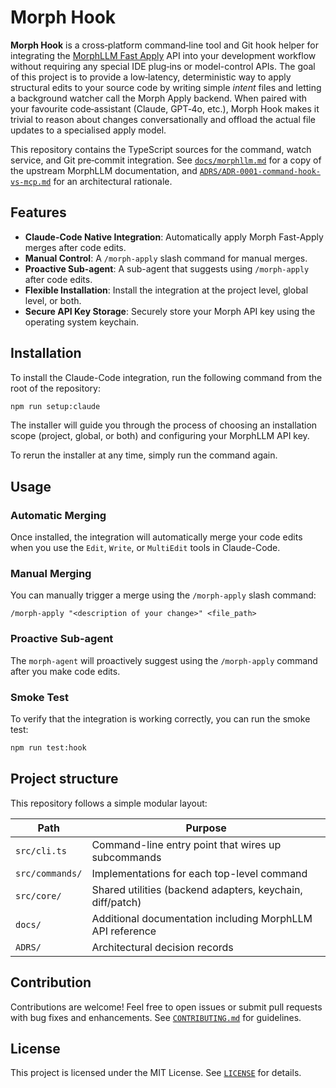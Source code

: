 # Morph Hook

**Morph Hook** is a cross&#x2011;platform command&#x2011;line tool and Git hook helper for integrating
the [MorphLLM Fast Apply](https://docs.morphllm.com/models/apply) API into your development
workflow without requiring any special IDE plug‑ins or model-control APIs. The
goal of this project is to provide a low‑latency, deterministic way to apply
structural edits to your source code by writing simple *intent* files and
letting a background watcher call the Morph Apply backend.  When paired with
your favourite code‑assistant (Claude, GPT‑4o, etc.), Morph Hook makes it
trivial to reason about changes conversationally and offload the actual file
updates to a specialised apply model.

This repository contains the TypeScript sources for the command, watch service,
and Git pre‑commit integration.  See [`docs/morphllm.md`](docs/morphllm.md)
for a copy of the upstream MorphLLM documentation, and [`ADRS/ADR-0001-command-hook-vs-mcp.md`](ADRS/ADR-0001-command-hook-vs-mcp.md)
for an architectural rationale.

## Features

*   **Claude-Code Native Integration**: Automatically apply Morph Fast-Apply merges after code edits.
*   **Manual Control**: A `/morph-apply` slash command for manual merges.
*   **Proactive Sub-agent**: A sub-agent that suggests using `/morph-apply` after code edits.
*   **Flexible Installation**: Install the integration at the project level, global level, or both.
*   **Secure API Key Storage**: Securely store your Morph API key using the operating system keychain.

## Installation

To install the Claude-Code integration, run the following command from the root of the repository:

```bash
npm run setup:claude
```

The installer will guide you through the process of choosing an installation scope (project, global, or both) and configuring your MorphLLM API key.

To rerun the installer at any time, simply run the command again.

## Usage

### Automatic Merging

Once installed, the integration will automatically merge your code edits when you use the `Edit`, `Write`, or `MultiEdit` tools in Claude-Code.

### Manual Merging

You can manually trigger a merge using the `/morph-apply` slash command:

```
/morph-apply "<description of your change>" <file_path>
```

### Proactive Sub-agent

The `morph-agent` will proactively suggest using the `/morph-apply` command after you make code edits.

### Smoke Test

To verify that the integration is working correctly, you can run the smoke test:

```bash
npm run test:hook
```

## Project structure

This repository follows a simple modular layout:

| Path | Purpose |
|------|---------|
| `src/cli.ts` | Command-line entry point that wires up subcommands |
| `src/commands/` | Implementations for each top-level command |
| `src/core/` | Shared utilities (backend adapters, keychain, diff/patch) |
| `docs/` | Additional documentation including MorphLLM API reference |
| `ADRS/` | Architectural decision records |

## Contribution

Contributions are welcome!  Feel free to open issues or submit pull requests
with bug fixes and enhancements.  See [`CONTRIBUTING.md`](CONTRIBUTING.md) for
guidelines.

## License

This project is licensed under the MIT License.  See [`LICENSE`](LICENSE) for
details.